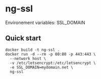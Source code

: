 # ng-ssl

Environement variables:
    SSL_DOMAIN

## Quick start

```
docker build -t ng-ssl .
docker run -d --rm -p 80:80 -p 443:443 \
  --network host \
  -v /etc/letsencrypt:/etc/letsencrypt \
  -e SSL_DOMAIN=mydomain.net \
  ng-ssl
```

